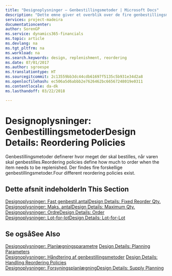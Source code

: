 ```yaml
---
title: "Designoplysninger – Genbestillingsmetoder | Microsoft Docs"
description: "Dette emne giver et overblik over de fire genbestillingsmetoder, der er tilgængelige for genbestilling."
services: project-madeira
documentationcenter: 
author: SorenGP
ms.service: dynamics365-financials
ms.topic: article
ms.devlang: na
ms.tgt_pltfrm: na
ms.workload: na
ms.search.keywords: design, replenishment, reordering
ms.date: 07/01/2017
ms.author: sgroespe
ms.translationtype: HT
ms.sourcegitcommit: 2c13559bb3dc44cdb61697f5135c5b931e34d2a8
ms.openlocfilehash: ec506a5d6abbb2e7626462bc66567248019e0311
ms.contentlocale: da-dk
ms.lasthandoff: 03/22/2018

---
```

# <a name="design-details-reordering-policies"></a><span data-ttu-id="dc924-103">Designoplysninger: Genbestillingsmetoder</span><span class="sxs-lookup"><span data-stu-id="dc924-103">Design Details: Reordering Policies</span></span>
<span data-ttu-id="dc924-104">Genbestillingsmetoder definerer hvor meget der skal bestilles, når varen skal genbestilles.</span><span class="sxs-lookup"><span data-stu-id="dc924-104">Reordering policies define how much to order when the item needs to be replenished.</span></span> <span data-ttu-id="dc924-105">Der findes fire forskellige genbestillingsmetoder.</span><span class="sxs-lookup"><span data-stu-id="dc924-105">Four different reordering policies exist.</span></span>  

## <a name="in-this-section"></a><span data-ttu-id="dc924-106">Dette afsnit indeholder</span><span class="sxs-lookup"><span data-stu-id="dc924-106">In This Section</span></span>  
[<span data-ttu-id="dc924-107">Designoplysninger: Fast genbestil.antal</span><span class="sxs-lookup"><span data-stu-id="dc924-107">Design Details: Fixed Reorder Qty.</span></span>](design-details-fixed-reorder-qty.md)  
[<span data-ttu-id="dc924-108">Designoplysninger: Maks. antal</span><span class="sxs-lookup"><span data-stu-id="dc924-108">Design Details: Maximum Qty.</span></span>](design-details-maximum-qty.md)  
[<span data-ttu-id="dc924-109">Designoplysninger: Ordre</span><span class="sxs-lookup"><span data-stu-id="dc924-109">Design Details: Order</span></span>](design-details-order.md)  
[<span data-ttu-id="dc924-110">Designoplysninger: Lot-for-lot</span><span class="sxs-lookup"><span data-stu-id="dc924-110">Design Details: Lot-for-Lot</span></span>](design-details-lot-for-lot.md)  

## <a name="see-also"></a><span data-ttu-id="dc924-111">Se også</span><span class="sxs-lookup"><span data-stu-id="dc924-111">See Also</span></span>  
<span data-ttu-id="dc924-112">[Designoplysninger: Planlægningsparametre](design-details-planning-parameters.md) </span><span class="sxs-lookup"><span data-stu-id="dc924-112">[Design Details: Planning Parameters](design-details-planning-parameters.md) </span></span>  
<span data-ttu-id="dc924-113">[Designoplysninger: Håndtering af genbestillingsmetoder](design-details-handling-reordering-policies.md) </span><span class="sxs-lookup"><span data-stu-id="dc924-113">[Design Details: Handling Reordering Policies](design-details-handling-reordering-policies.md) </span></span>  
[<span data-ttu-id="dc924-114">Designoplysninger: Forsyningsplanlægning</span><span class="sxs-lookup"><span data-stu-id="dc924-114">Design Details: Supply Planning</span></span>](design-details-supply-planning.md)

